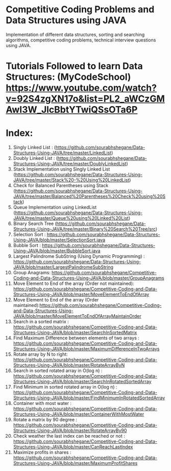 # Competitive Coding Problems and Data Structures using JAVA
Implementation of different data structures, sorting and searching algorithms, competitive coding problems, technical interview questions using JAVA. 

# Tutorials Followed to learn Data Structures: (MyCodeSchool) https://www.youtube.com/watch?v=92S4zgXN17o&list=PL2_aWCzGMAwI3W_JlcBbtYTwiQSsOTa6P

# Index:
1. Singly Linked List :  (https://github.com/sourabhshegane/Data-Structures-Using-JAVA/tree/master/LinkedList)
2. Doubly Linked List : (https://github.com/sourabhshegane/Data-Structures-Using-JAVA/tree/master/DoublyLinkedList)
3. Stack Implementation using Singly Linked List (https://github.com/sourabhshegane/Data-Structures-Using-JAVA/tree/master/Stack%20-%20Using%20LinkedList)
4. Check for Balanced Parentheses using Stack (https://github.com/sourabhshegane/Data-Structures-Using-JAVA/tree/master/Balanced%20Parentheses%20Check%20using%20Stack)
5. Queue Implementation using LinkedList (https://github.com/sourabhshegane/Data-Structures-Using-JAVA/tree/master/Queue%20using%20Linked%20List)
6. Binary Search Tree (https://github.com/sourabhshegane/Data-Structures-Using-JAVA/tree/master/Binary%20Search%20Tree/src)
7. Selection Sort : https://github.com/sourabhshegane/Data-Structures-Using-JAVA/blob/master/SelectionSort.java
8. Bubble Sort : https://github.com/sourabhshegane/Data-Structures-Using-JAVA/blob/master/BubbleSort.java
9. Largest Palindrome SubString (Using Dynamic Programming) : https://github.com/sourabhshegane/Data-Structures-Using-JAVA/blob/master/LargestPalindromeSubString
10. Group Anagrams: https://github.com/sourabhshegane/Competitive-Coding-and-Data-Structures-Using-JAVA/blob/master/GroupAnagrams
11. Move Element to End of the array (Order not maintained): https://github.com/sourabhshegane/Competitive-Coding-and-Data-Structures-Using-JAVA/blob/master/MoveElementToEndOfArray
12. Move Element to End of the array (Order maintained):https://github.com/sourabhshegane/Competitive-Coding-and-Data-Structures-Using-JAVA/blob/master/MoveElementToEndOfArrayMaintainOrder
13. Search in a sorted matrix : https://github.com/sourabhshegane/Competitive-Coding-and-Data-Structures-Using-JAVA/blob/master/SearchInSortedMatrix
14. Find Maximum Difference between elements of two arrays : https://github.com/sourabhshegane/Competitive-Coding-and-Data-Structures-Using-JAVA/blob/master/MaximumDifferenceInTwoArrays
15. Rotate array by N to right: https://github.com/sourabhshegane/Competitive-Coding-and-Data-Structures-Using-JAVA/blob/master/RotateArrayByN
16. Search in sorted rotated array in O(log n) : https://github.com/sourabhshegane/Competitive-Coding-and-Data-Structures-Using-JAVA/blob/master/SearchInRotatedSortedArray
17. Find Minimum in sorted rotated array in O(log n) : https://github.com/sourabhshegane/Competitive-Coding-and-Data-Structures-Using-JAVA/blob/master/FindMinimumInRotatedSortedArray
18. Container with most water : https://github.com/sourabhshegane/Competitive-Coding-and-Data-Structures-Using-JAVA/blob/master/ContainerWithMostWater
19. Rotate a matrix by 90 degree : https://github.com/sourabhshegane/Competitive-Coding-and-Data-Structures-Using-JAVA/blob/master/RotateArrayBy90
20. Check weather the last index can be reached or not : https://github.com/sourabhshegane/Competitive-Coding-and-Data-Structures-Using-JAVA/blob/master/CanReachLastIndex
21. Maximize profits in shares : https://github.com/sourabhshegane/Competitive-Coding-and-Data-Structures-Using-JAVA/blob/master/MaximumProfitShares
